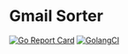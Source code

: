 # Gmail Sorter

[![Go Report Card](https://goreportcard.com/badge/github.com/quinn/gmail-sorter)](https://goreportcard.com/report/github.com/quinn/gmail-sorter)
[![GolangCI](https://golangci.com/badges/github.com/quinn/gmail-sorter.svg)](https://golangci.com/r/github.com/quinn/gmail-sorter)
